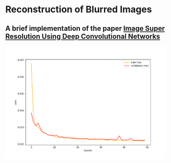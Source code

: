 # Reconstruction of Blurred Images
## A brief implementation of the paper [Image Super Resolution Using Deep Convolutional Networks](https://arxiv.org/abs/1501.00092)

![plot](./result/loss.png)
